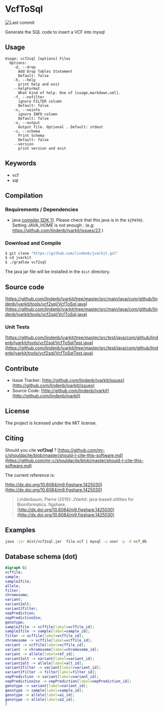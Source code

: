 # VcfToSql

![Last commit](https://img.shields.io/github/last-commit/lindenb/jvarkit.png)

Generate the SQL code to insert a VCF into mysql


## Usage

```
Usage: vcf2sql [options] Files
  Options:
    -d, --drop
      Add Drop Tables Statement
      Default: false
    -h, --help
      print help and exit
    --helpFormat
      What kind of help. One of [usage,markdown,xml].
    -f, --nofilter
      ignore FILTER column
      Default: false
    -n, --noinfo
      ignore INFO column
      Default: false
    -o, --output
      Output file. Optional . Default: stdout
    -s, --schema
      Print Schema
      Default: false
    --version
      print version and exit

```


## Keywords

 * vcf
 * sql


## Compilation

### Requirements / Dependencies

* java [compiler SDK 11](https://jdk.java.net/11/). Please check that this java is in the `${PATH}`. Setting JAVA_HOME is not enough : (e.g: https://github.com/lindenb/jvarkit/issues/23 )


### Download and Compile

```bash
$ git clone "https://github.com/lindenb/jvarkit.git"
$ cd jvarkit
$ ./gradlew vcf2sql
```

The java jar file will be installed in the `dist` directory.

## Source code 

[https://github.com/lindenb/jvarkit/tree/master/src/main/java/com/github/lindenb/jvarkit/tools/vcf2sql/VcfToSql.java](https://github.com/lindenb/jvarkit/tree/master/src/main/java/com/github/lindenb/jvarkit/tools/vcf2sql/VcfToSql.java)

### Unit Tests

[https://github.com/lindenb/jvarkit/tree/master/src/test/java/com/github/lindenb/jvarkit/tools/vcf2sql/VcfToSqlTest.java](https://github.com/lindenb/jvarkit/tree/master/src/test/java/com/github/lindenb/jvarkit/tools/vcf2sql/VcfToSqlTest.java)


## Contribute

- Issue Tracker: [http://github.com/lindenb/jvarkit/issues](http://github.com/lindenb/jvarkit/issues)
- Source Code: [http://github.com/lindenb/jvarkit](http://github.com/lindenb/jvarkit)

## License

The project is licensed under the MIT license.

## Citing

Should you cite **vcf2sql** ? [https://github.com/mr-c/shouldacite/blob/master/should-I-cite-this-software.md](https://github.com/mr-c/shouldacite/blob/master/should-I-cite-this-software.md)

The current reference is:

[http://dx.doi.org/10.6084/m9.figshare.1425030](http://dx.doi.org/10.6084/m9.figshare.1425030)

> Lindenbaum, Pierre (2015): JVarkit: java-based utilities for Bioinformatics. figshare.
> [http://dx.doi.org/10.6084/m9.figshare.1425030](http://dx.doi.org/10.6084/m9.figshare.1425030)


## Examples

```bash
java -jar dist/vcf2sql.jar  file.vcf | mysql -u user -p -D vcf_db 
```
## Database schema (dot)

```dot
digraph G{
vcffile;
sample;
sample2file;
allele;
filter;
chromosome;
variant;
variant2alt;
variant2filter;
vepPrediction;
vepPrediction2so;
genotype;
sample2file -> vcffile[label=vcffile_id];
sample2file -> sample[label=sample_id];
filter -> vcffile[label=vcffile_id];
chromosome -> vcffile[label=vcffile_id];
variant -> vcffile[label=vcffile_id];
variant -> chromosome[label=chromosome_id];
variant -> allele[label=ref_id];
variant2alt -> variant[label=variant_id];
variant2alt -> allele[label=alt_id];
variant2filter -> variant[label=variant_id];
variant2filter -> filter[label=filter_id];
vepPrediction -> variant[label=variant_id];
vepPrediction2so -> vepPrediction[label=vepPrediction_id];
genotype -> variant[label=variant_id];
genotype -> sample[label=sample_id];
genotype -> allele[label=a1_id];
genotype -> allele[label=a2_id];
}

```
